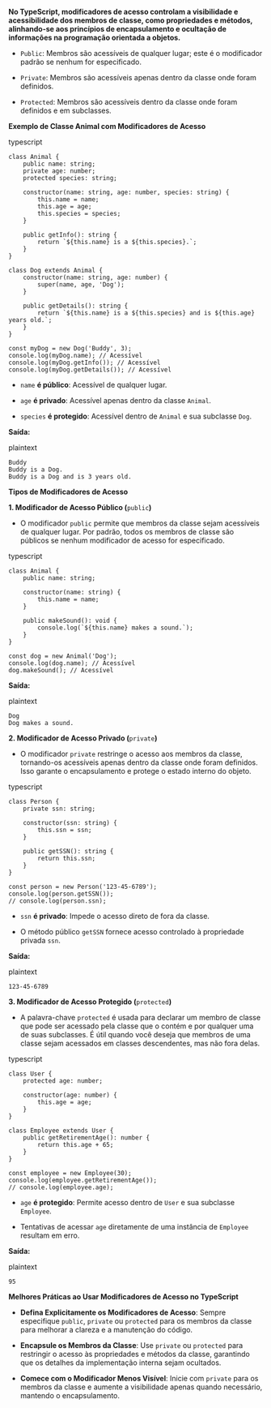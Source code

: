 
**No TypeScript, modificadores de acesso controlam a visibilidade e acessibilidade dos membros de classe, como propriedades e métodos, alinhando-se aos princípios de encapsulamento e ocultação de informações na programação orientada a objetos.**

- `Public`: Membros são acessíveis de qualquer lugar; este é o modificador padrão se nenhum for especificado.
    
- `Private`: Membros são acessíveis apenas dentro da classe onde foram definidos.
    
- `Protected`: Membros são acessíveis dentro da classe onde foram definidos e em subclasses.
    

**Exemplo de Classe Animal com Modificadores de Acesso**

typescript

```
class Animal {
    public name: string;
    private age: number;
    protected species: string;

    constructor(name: string, age: number, species: string) {
        this.name = name;
        this.age = age;
        this.species = species;
    }

    public getInfo(): string {
        return `${this.name} is a ${this.species}.`;
    }
}

class Dog extends Animal {
    constructor(name: string, age: number) {
        super(name, age, 'Dog');
    }

    public getDetails(): string {
        return `${this.name} is a ${this.species} and is ${this.age} years old.`;
    }
}

const myDog = new Dog('Buddy', 3);
console.log(myDog.name); // Acessível
console.log(myDog.getInfo()); // Acessível
console.log(myDog.getDetails()); // Acessível
```

- `name` **é público**: Acessível de qualquer lugar.
    
- `age` **é privado**: Acessível apenas dentro da classe `Animal`.
    
- `species` **é protegido**: Acessível dentro de `Animal` e sua subclasse `Dog`.
    

**Saída:**

plaintext

```
Buddy
Buddy is a Dog.
Buddy is a Dog and is 3 years old.
```

**Tipos de Modificadores de Acesso**

**1. Modificador de Acesso Público (**`public`**)**

- O modificador `public` permite que membros da classe sejam acessíveis de qualquer lugar. Por padrão, todos os membros de classe são públicos se nenhum modificador de acesso for especificado.
    

typescript

```
class Animal {
    public name: string;

    constructor(name: string) {
        this.name = name;
    }

    public makeSound(): void {
        console.log(`${this.name} makes a sound.`);
    }
}

const dog = new Animal('Dog');
console.log(dog.name); // Acessível
dog.makeSound(); // Acessível
```

**Saída:**

plaintext

```
Dog
Dog makes a sound.
```

**2. Modificador de Acesso Privado (**`private`**)**

- O modificador `private` restringe o acesso aos membros da classe, tornando-os acessíveis apenas dentro da classe onde foram definidos. Isso garante o encapsulamento e protege o estado interno do objeto.
    

typescript

```
class Person {
    private ssn: string;

    constructor(ssn: string) {
        this.ssn = ssn;
    }

    public getSSN(): string {
        return this.ssn;
    }
}

const person = new Person('123-45-6789');
console.log(person.getSSN());
// console.log(person.ssn);
```

- `ssn` **é privado**: Impede o acesso direto de fora da classe.
    
- O método público `getSSN` fornece acesso controlado à propriedade privada `ssn`.
    

**Saída:**

plaintext

```
123-45-6789
```

**3. Modificador de Acesso Protegido (**`protected`**)**

- A palavra-chave `protected` é usada para declarar um membro de classe que pode ser acessado pela classe que o contém e por qualquer uma de suas subclasses. É útil quando você deseja que membros de uma classe sejam acessados em classes descendentes, mas não fora delas.
    

typescript

```
class User {
    protected age: number;

    constructor(age: number) {
        this.age = age;
    }
}

class Employee extends User {
    public getRetirementAge(): number {
        return this.age + 65;
    }
}

const employee = new Employee(30);
console.log(employee.getRetirementAge());
// console.log(employee.age);
```

- `age` **é protegido**: Permite acesso dentro de `User` e sua subclasse `Employee`.
    
- Tentativas de acessar `age` diretamente de uma instância de `Employee` resultam em erro.
    

**Saída:**

plaintext

```
95
```

**Melhores Práticas ao Usar Modificadores de Acesso no TypeScript**

- **Defina Explicitamente os Modificadores de Acesso**: Sempre especifique `public`, `private` ou `protected` para os membros da classe para melhorar a clareza e a manutenção do código.
    
- **Encapsule os Membros da Classe**: Use `private` ou `protected` para restringir o acesso às propriedades e métodos da classe, garantindo que os detalhes da implementação interna sejam ocultados.
    
- **Comece com o Modificador Menos Visível**: Inicie com `private` para os membros da classe e aumente a visibilidade apenas quando necessário, mantendo o encapsulamento.


